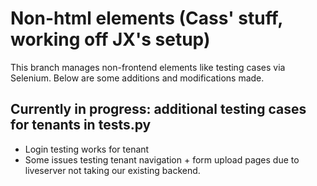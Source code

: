 # Non-html elements (Cass' stuff, working off JX's setup)
This branch manages non-frontend elements like testing cases via Selenium. Below are some additions and modifications made. 

## Currently in progress: additional testing cases for tenants in tests.py
- Login testing works for tenant
- Some issues testing tenant navigation + form upload pages due to liveserver not taking our existing backend.
